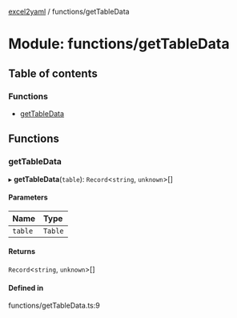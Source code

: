 [excel2yaml](../README.md) / functions/getTableData

# Module: functions/getTableData

## Table of contents

### Functions

- [getTableData](functions_getTableData.md#gettabledata)

## Functions

### getTableData

▸ **getTableData**(`table`): `Record`\<`string`, `unknown`\>[]

#### Parameters

| Name | Type |
| :------ | :------ |
| `table` | `Table` |

#### Returns

`Record`\<`string`, `unknown`\>[]

#### Defined in

functions/getTableData.ts:9

